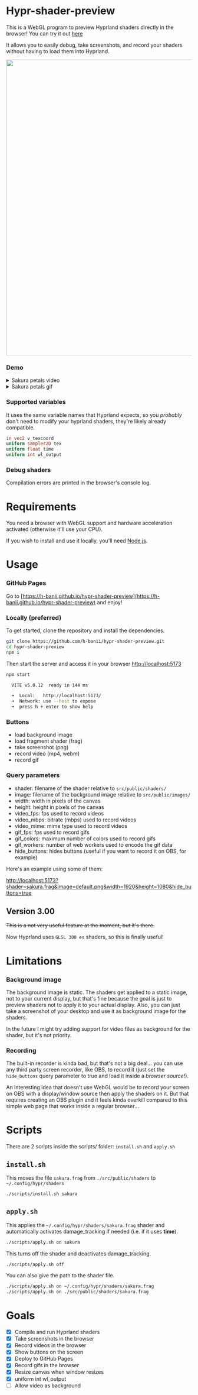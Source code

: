 # Hypr-shader-preview

This is a WebGL program to preview Hyprland shaders directly in the browser!
You can try it out [here](https://h-banii.github.io/hypr-shader-preview/?shader=sakura.frag)

It allows you to easily debug, take screenshots, and record your shaders
without having to load them into Hyprland.

<image width="800" src="https://github.com/user-attachments/assets/fdbee136-5649-46a1-ae19-1efcb65d2908" />

### Demo

<details>
  <summary>Sakura petals video</summary>
  <p>
    <video src="https://github.com/h-banii/hypr-shader-preview/assets/121690516/35cccd25-f6ae-46e5-a3bb-96112e3d35ff">
    </video>
    <em>
      anime: <a href="https://www.crunchyroll.com/series/GY5V74MPY/citrus">Citrus</a><br>
      wallpaper: <a href="https://www.reddit.com/r/CitrusManga/comments/8vjcpe/">reddit</a><br>
      music: <a href="https://youtu.be/-nmeHZ8rOd8?si=_fZFE2syWFt0SVdL">さりい bgm (YouTube)</a>, <a href="https://twitter.com/sarixbgm">sarixbgm (twitter)</a>
    </em>
  </p>
</details>

<details>
  <summary>Sakura petals gif</summary>
  <p>
    <img src="https://github.com/h-banii/hypr-shader-preview/assets/121690516/92f9f9f6-573a-4ce0-9e12-ec68c9afcf27" width="800"/><br>
    <em>
      art: h-banii (<a href="https://twitter.com/h_banii">twitter</a>) (<a href="https://www.pixiv.net/en/users/56018062">pixiv</a>)
    </em>
  </p>
</details>


### Supported variables

It uses the same variable names that Hyprland expects, so you *probably* don't
need to modify your hyprland shaders, they're likely already compatible.

```glsl
in vec2 v_texcoord
uniform sampler2D tex
uniform float time
uniform int wl_output
```

### Debug shaders

Compilation errors are printed in the browser's console log.

# Requirements

You need a browser with WebGL support and hardware acceleration activated (otherwise it'll use your CPU).

If you wish to install and use it locally, you'll need [Node.js](https://nodejs.org/en).

# Usage

### GitHub Pages

Go to [https://h-banii.github.io/hypr-shader-preview](https://h-banii.github.io/hypr-shader-preview) and enjoy!

### Locally (preferred)

To get started, clone the repository and install the dependencies.

```sh
git clone https://github.com/h-banii/hypr-shader-preview.git
cd hypr-shader-preview
npm i
```

Then start the server and access it in your browser
[http://localhost:5173](http://localhost:5173)

```sh
npm start

  VITE v5.0.12  ready in 144 ms

  ➜  Local:   http://localhost:5173/
  ➜  Network: use --host to expose
  ➜  press h + enter to show help
```

### Buttons

- load background image
- load fragment shader (frag)
- take screenshot (png)
- record video (mp4, webm)
- record gif

### Query parameters

- shader: filename of the shader relative to `src/public/shaders/`
- image: filename of the background image relative to `src/public/images/`
- width: width in pixels of the canvas
- height: height in pixels of the canvas
- video_fps: fps used to record videos
- video_mbps: bitrate (mbps) used to record videos
- video_mime: mime type used to record videos
- gif_fps: fps used to record gifs
- gif_colors: maximum number of colors used to record gifs
- gif_workers: number of web workers used to encode the gif data
- hide_buttons: hides buttons (useful if you want to record it on OBS, for example)

Here's an example using some of them:

[http://localhost:5173?shader=sakura.frag&image=default.png&width=1920&height=1080&hide_buttons=true](http://localhost:5173?shader=sakura.frag&image=default.png&width=1920&height=1080&hide_buttons=true)

## Version 3.00

<s>This is a not very useful feature at the moment, but it's there.</s>

Now Hyprland uses `GLSL 300 es` shaders, so this is finally useful!

# Limitations

### Background image

The background image is static. The shaders get applied to a static image, not
to your current display, but that's fine because the goal is just to preview
shaders not to apply it to your actual display. Also, you can just take a
screenshot of your desktop and use it as background image for the shaders.

In the future I might try adding support for video files as background for the
shader, but it's not priority.

### Recording

The built-in recorder is kinda bad, but that's not a big deal... you can use
any third party screen recorder, like OBS, to record it (just set the
`hide_buttons` query parameter to true and load it inside a *browser source*!).

An interesting idea that doesn't use WebGL would be to record your screen on
OBS with a display/window source then apply the shaders on it. But that
requires creating an OBS plugin and it feels kinda overkill compared to this
simple web page that works inside a regular browser...

# Scripts

There are 2 scripts inside the scripts/ folder: `install.sh` and `apply.sh`

## `install.sh`

This moves the file `sakura.frag` from `./src/public/shaders` to
`~/.config/hypr/shaders`
```sh
./scripts/install.sh sakura
```

## `apply.sh`

This applies the `~/.config/hypr/shaders/sakura.frag` shader and automatically
activates damage_tracking if needed (i.e. if it uses **time**).
```sh
./scripts/apply.sh on sakura
```

This turns off the shader and deactivates damage_tracking.
```sh
./scripts/apply.sh off
```

You can also give the path to the shader file.
```sh
./scripts/apply.sh on ~/.config/hypr/shaders/sakura.frag
./scripts/apply.sh on ./src/public/shaders/sakura.frag
```

# Goals

- [X] Compile and run Hyprland shaders
- [X] Take screenshots in the browser
- [X] Record videos in the browser
- [X] Show buttons on the screen
- [X] Deploy to GitHub Pages
- [X] Record gifs in the browser
- [X] Resize canvas when window resizes
- [X] uniform int wl_output
- [ ] Allow video as background

